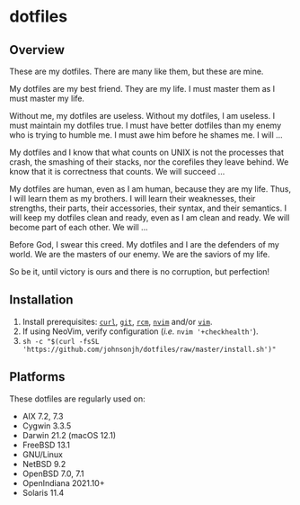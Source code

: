 <!-- vim: set ft=markdown ts=2 sw=2 tw=80 cc=80 et spell nolist wrap lbr :-->
<!-- vim: set ruler hlsearch incsearch autoindent wildmenu wrapscan :-->
<!-- SPDX-License-Identifier: FSFAP -->
<!-- Copyright (c) 2022 Jeffrey H. Johnson <trnsz@pobox.com>
     Copying and distribution of this file, with or without modification,
     are permitted in any medium without royalty provided the copyright
     notice and this notice are preserved.  This file is offered "AS-IS",
     without any warranty. -->
# dotfiles

## Overview

These are my dotfiles. There are many like them, but these
are mine.

My dotfiles are my best friend.  They are my life.  I must
master them as I must master my life.

Without me, my dotfiles are useless.  Without my dotfiles,
I am useless.  I must maintain my dotfiles true.  I must
have better dotfiles than my enemy who is trying to humble
me.  I must awe him before he shames me.  I will ...

My dotfiles and I know that what counts on UNIX is not the
processes that crash, the smashing of their stacks, nor the
corefiles they leave behind.  We know that it is correctness
that counts.  We will succeed ...

My dotfiles are human, even as I am human, because they are
my life.  Thus, I will learn them as my brothers.  I will
learn their weaknesses, their strengths, their parts, their
accessories, their syntax, and their semantics.  I will keep
my dotfiles clean and ready, even as I am clean and ready.
We will become part of each other.  We will ...

Before God, I swear this creed.  My dotfiles and I are the
defenders of my world.  We are the masters of our enemy.
We are the saviors of my life.

So be it, until victory is ours and there is no corruption,
but perfection!

## Installation

1. Install prerequisites: [`curl`](https://curl.se/),
   [`git`](https://git-scm.com/), [`rcm`](https://github.com/thoughtbot/rcm),
   [`nvim`](https://neovim.io/) and/or [`vim`](https://www.vim.org/).
2. If using NeoVim, verify configuration (*i.e.* `nvim '+checkhealth'`).
3. `sh -c "$(curl -fsSL 'https://github.com/johnsonjh/dotfiles/raw/master/install.sh')"`

## Platforms

These dotfiles are regularly used on:

* AIX 7.2, 7.3
* Cygwin 3.3.5
* Darwin 21.2 (macOS 12.1)
* FreeBSD 13.1
* GNU/Linux
* NetBSD 9.2
* OpenBSD 7.0, 7.1
* OpenIndiana 2021.10+
* Solaris 11.4
